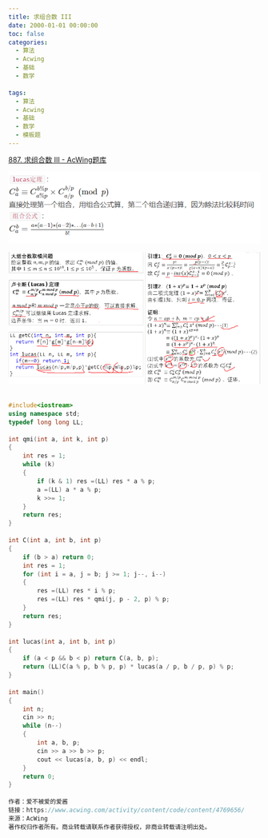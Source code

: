 ```yaml
---
title: 求组合数 III
date: 2000-01-01 00:00:00
toc: false
categories:
  - 算法
  - Acwing
  - 基础
  - 数学

tags:
  - 算法
  - Acwing
  - 基础
  - 数学
  - 模板题
---
```


[887. 求组合数 III - AcWing题库](https://www.acwing.com/problem/content/889/)

![](求组合数%20III/Pasted%20image%2020240511003401.png)

![](求组合数%20III/Pasted%20image%2020240511003408.png)




```cpp

#include<iostream>
using namespace std;
typedef long long LL;

int qmi(int a, int k, int p)
{
    int res = 1;
    while (k)
    {
        if (k & 1) res =(LL) res * a % p;
        a =(LL) a * a % p;
        k >>= 1;
    }
    return res;
}

int C(int a, int b, int p)
{
    if (b > a) return 0;
    int res = 1;
    for (int i = a, j = b; j >= 1; j--, i--)
    {
        res =(LL) res * i % p;
        res =(LL) res * qmi(j, p - 2, p) % p;
    }
    return res;
}

int lucas(int a, int b, int p)
{
    if (a < p && b < p) return C(a, b, p);
    return (LL)C(a % p, b % p, p) * lucas(a / p, b / p, p) % p;
}

int main()
{
    int n;
    cin >> n;
    while (n--)
    {
        int a, b, p;
        cin >> a >> b >> p;
        cout << lucas(a, b, p) << endl;
    }
    return 0;
}

作者：爱不被爱的爱酱
链接：https://www.acwing.com/activity/content/code/content/4769656/
来源：AcWing
著作权归作者所有。商业转载请联系作者获得授权，非商业转载请注明出处。
```